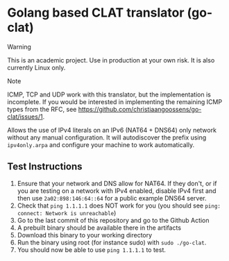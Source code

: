 # Golang based CLAT translator (go-clat)
> [!WARNING]  
> This is an academic project. Use in production at your own risk. It is also currently Linux only.

> [!NOTE]  
> ICMP, TCP and UDP work with this translator, but the implementation is incomplete. If you would be interested in implementing the remaining ICMP types from the RFC, see https://github.com/christiaangoossens/go-clat/issues/1.

Allows the use of IPv4 literals on an IPv6 (NAT64 + DNS64) only network without any manual configuration. It will autodiscover the prefix using `ipv4only.arpa` and configure your machine to work automatically.

## Test Instructions
1. Ensure that your network and DNS allow for NAT64. If they don't, or if you are testing on a network with IPv4 enabled, disable IPv4 first and then use `2a02:898:146:64::64` for a public example DNS64 server.
2. Check that `ping 1.1.1.1` does NOT work for you (you should see `ping: connect: Network is unreachable`)
3. Go to the last commit of this repository and go to the Github Action
4. A prebuilt binary should be available there in the artifacts
5. Download this binary to your working directory
6. Run the binary using root (for instance sudo) with `sudo ./go-clat`.
7. You should now be able to use `ping 1.1.1.1` to test.
